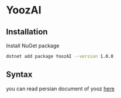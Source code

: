 # YoozAI

## Installation 
Install NuGet package
```bash
dotnet add package YoozAI --version 1.0.0
```

## Syntax
you can read persian document of yooz [here](https://wikisa.org/yooz.pdf)


